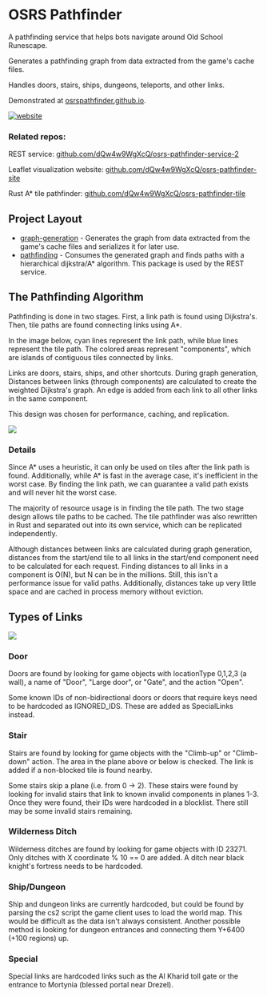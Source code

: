 # OSRS Pathfinder

A pathfinding service that helps bots navigate around Old School Runescape.

Generates a pathfinding graph from data extracted from the game's cache files.

Handles doors, stairs, ships, dungeons, teleports, and other links.

Demonstrated at [osrspathfinder.github.io](https://osrspathfinder.github.io/).

[![website](https://i.imgur.com/sk5XPSt.png)](https://osrspathfinder.github.io/)

### Related repos:

REST service: [github.com/dQw4w9WgXcQ/osrs-pathfinder-service-2](https://github.com/dQw4w9WgXcQ/osrs-pathfinder-service-2)

Leaflet visualization website: [github.com/dQw4w9WgXcQ/osrs-pathfinder-site](https://github.com/dQw4w9WgXcQ/osrs-pathfinder-site)

Rust A* tile pathfinder: [github.com/dQw4w9WgXcQ/osrs-pathfinder-tile](https://github.com/dQw4w9WgXcQ/osrs-pathfinder-tile)

## Project Layout

- [graph-generation](osrs-pathfinder/graph-generation/src/main/java/dev/dqw4w9wgxcq/pathfinder/graphgeneration) - Generates the graph from data extracted from the game's cache files and serializes it for later use.
- [pathfinding](osrs-pathfinder/pathfinding/src/main/java/dev/dqw4w9wgxcq/pathfinder) - Consumes the generated graph and finds paths with a hierarchical dijkstra/A* algorithm. This package is used by the REST service.

## The Pathfinding Algorithm

Pathfinding is done in two stages. First, a link path is found using Dijkstra's. Then, tile paths are found connecting links using A*.

In the image below, cyan lines represent the link path, while blue lines represent the tile path. The colored areas represent "components", which are islands of contiguous tiles connected by links.

Links are doors, stairs, ships, and other shortcuts. During graph generation, Distances between links (through components) are calculated to create the weighted Dijkstra's graph. An edge is added from each link to all other links in the same component.

This design was chosen for performance, caching, and replication.

![](https://i.imgur.com/MaD51oN.png)

### Details

Since A* uses a heuristic, it can only be used on tiles after the link path is found. Additionally, while A* is fast in the average case, it's inefficient in the worst case. By finding the link path, we can guarantee a valid path exists and will never hit the worst case.

The majority of resource usage is in finding the tile path. The two stage design allows tile paths to be cached. The tile pathfinder was also rewritten in Rust and separated out into its own service, which can be replicated independently.

Although distances between links are calculated during graph generation, distances from the start/end tile to all links in the start/end component need to be calculated for each request. Finding distances to all links in a component is O(N), but N can be in the millions. Still, this isn't a performance issue for valid paths. Additionally, distances take up very little space and are cached in process memory without eviction.

## Types of Links

![](https://i.imgur.com/k7bTfWe.png)

### Door

Doors are found by looking for game objects with locationType 0,1,2,3 (a wall), a name of "Door", "Large door", or "Gate", and the action "Open".

Some known IDs of non-bidirectional doors or doors that require keys need to be hardcoded as IGNORED_IDS. These are added as SpecialLinks instead.

### Stair

Stairs are found by looking for game objects with the "Climb-up" or "Climb-down" action. The area in the plane above or below is checked. The link is added if a non-blocked tile is found nearby.

Some stairs skip a plane (i.e. from 0 -> 2). These stairs were found by looking for invalid stairs that link to known invalid components in planes 1-3. Once they were found, their IDs were hardcoded in a blocklist. There still may be some invalid stairs remaining.

### Wilderness Ditch

Wilderness ditches are found by looking for game objects with ID 23271. Only ditches with X coordinate % 10 == 0 are added. A ditch near black knight's fortress needs to be hardcoded.

### Ship/Dungeon

Ship and dungeon links are currently hardcoded, but could be found by parsing the cs2 script the game client uses to load the world map. This would be difficult as the data isn't always consistent. Another possible method is looking for dungeon entrances and connecting them Y+6400 (+100 regions) up.

### Special

Special links are hardcoded links such as the Al Kharid toll gate or the entrance to Mortynia (blessed portal near Drezel).  
